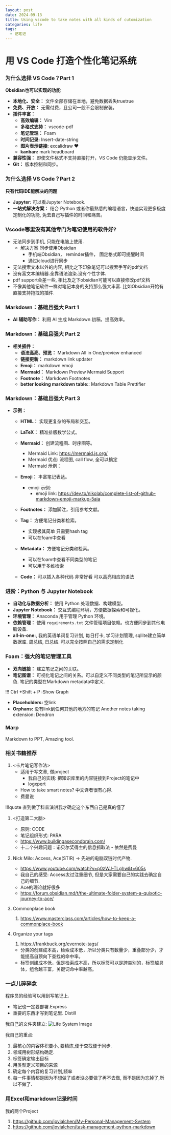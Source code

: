 ```yaml
---
layout: post
date: 2024-09-13
title: Using vscode to take notes with all kinds of cutomization
categories: life
tags:
  - 记笔记
---
```

# 用 VS Code 打造个性化笔记系统

### 为什么选择 VS Code？Part 1
**Obsidian也可以实现的功能**
  * **本地化、安全：** 文件全部存储在本地，避免数据丢失truetrue
  * **免费、开放：** 无需付费，且公司一般不会限制安装。
  * **插件丰富：**
      * **高效编辑：** Vim
      * **多格式支持：** vscode-pdf
      * **笔记管理：** Foam
      * **时间记录:** Insert-date-string
      * **图片表示链接:** excalidraw :heart:
      * **kanban:** mark headboard
  * **兼容性强：** 即使文件格式不支持直接打开，VS Code 仍能显示文件。 
  * **Git：** 版本控制和同步。

### 为什么选择 VS Code？Part 2
**只有代码IDE能解决的问题**
  * **Jupyter:** 可以看Jupyter Notebook.
  * **一站式解决方案：** 结合 Python 或者你最熟悉的编程语言，快速实现更多极度定制化的功能, 免去自己写插件的时间和痛苦。


### Vscode哪里没有其他专门为笔记使用的软件好?
- 无法同步到手机, 只能在电脑上使用. 
  - 解决方案 同步使用Obsidian
    - 手机端Obsidian， reminder插件， 固定格式即可提醒时间
    - 通过icloud进行同步
- 无法搜索文本以外的内容, 相比之下印象笔记可以搜索手写的pdf文档
- 没有富文本编辑器.全靠语法渲染.没有个性字体.
- pdf support会差一些, 相比及之下obsidian可能可以直接修改pdf文档
- 不像其他笔记软件一样对笔记本身的支持那么强大丰富. 比如Obsidian开始有直接支持拖拽的插件.

### Markdown：基础且强大 Part 1
* **AI 辅助写作：** 利用 AI 生成 Markdown 初稿，提高效率。


### Markdown：基础且强大 Part 2
* **相关插件：**
    * **语法高亮、预览：** Markdown All in One/preview enhanced
    * **链接更新：** markdown link updater
    * **Emoji：** markdown emoji
    * **Mermaid：**  Markdown Preview Mermaid Support
    * **Footnote：** Markdown Footnotes
    * **better looking markdown table:**: Markdown Table Prettifier

### Markdown：基础且强大 Part 3
* **示例：**
  * **HTML：** 实现更复杂的布局和交互。
  * **LaTeX：** 精准排版数学公式。
  * **Mermaid：** 创建流程图、时序图等。
    * Mermaid Link: https://mermaid.js.org/
     * Mermaid 优点: 流程图, call flow, 全可以搞定
    * Mermaid 示例： 

  * **Emoji：** 丰富笔记表达。
    * emoji 示例:
        * emoji link: https://dev.to/nikolab/complete-list-of-github-markdown-emoji-markup-5aia
  * **Footnotes：** 添加脚注，引用参考文献。
  * **Tag：** 方便笔记分类和检索。
    * 实现极其简单 只需要hash tag
    * 可以在foam中查看
  * **Metadata：** 方便笔记分类和检索。
    * 可以在foam中查看不同类型的笔记
    * 可以用于多维检索
  * **Code：** 可以插入各种代码 非常好看 可以高亮相应的语法


### 进阶：Python 与 Jupyter Notebook
* **自动化与数据分析：** 使用 Python 处理数据、构建模型。
* **Jupyter Notebook：** 交互式编程环境，方便数据探索和可视化。
* **环境管理：** Anaconda 用于管理 Python 环境。
* **依赖管理：** 使用 `requirements.txt` 文件管理项目依赖。也方便同步到其他电脑设备.
* **all-in-one:**, 我的英语单词复习计划, 每日打卡, 学习计划管理, sqllite建立简单数据库. 周总结, 日总结. 可以完全按照自己的需求定制化


### Foam：强大的笔记管理工具
* **双向链接：** 建立笔记之间的关联。
* **笔记图谱：** 可视化笔记之间的关系。可以自定义不同类型的笔记所显示的颜色. 笔记的类型在Markdown metadata中定义.

!!! Ctrl +Shift + P :Show Graph
* **Placeholders:** 空link
* **Orphans:** 没有link到任何其他的地方的笔记
Another notes taking extension: Dendron

  
### Marp
Markdown to PPT, Amazing tool.


### 相关书籍推荐
1. <卡片笔记写作法>
     - 适用于写文章, 做project
       - 我自己的实践: 把知识库里的内容链接到Project的笔记中
       - logxpert
     - How to take smart notes? 中文译者很有心得.
     - 费曼说 

  !!!quote 直到做了科普演讲我才确定这个东西自己是真的懂了

1. <打造第二大脑>
     - 原则: CODE
     - 笔记组织形式: PARA 
     - https://www.buildingasecondbrain.com/
     - 十二个兴趣问题：诺贝尔奖得主的信息抓取法 - 依然是费曼
2. Nick Milo: Access, Ace(STIR) -> 先进的电脑双链时代产物.
   - https://www.youtube.com/watch?v=p0zWJ-TLghw&t=605s
   - 我自己的感受: Access太过注重细节, 但是大家需要自己的实践去确定自己的细节.
   - Ace的理论就好很多
   - https://forum.obsidian.md/t/the-ultimate-folder-system-a-quixotic-journey-to-ace/
3. Commonplace book
   1. https://www.masterclass.com/articles/how-to-keep-a-commonplace-book

4. Organize your tags
   1. https://frankbuck.org/evernote-tags/
     - 分类的创建成本高，检索成本低，所以分类只有数量少，重叠部分少，才能提高自顶向下查找的命中率。
      - 标签创建成本低，但是检索成本高，所以标签可以是跨类别的，标签越具体，组合越丰富，关键词命中率越高。


### 一点儿碎碎念

程序员的经验可以用到写笔记上. 
  - 笔记也一定要部署.Express 
  - 重要的东西才写到笔记里. Distill

我自己的文件夹建立:
    <img src="{{ post.url }}/assets/blogimages/1.png" alt="Life System Image">

我自己的重点:
1. 最核心的内容体积要小, 要精炼,便于查找便于同步.
2. 领域用树形结构确定.
3. 标签确定输出目标
4. 用类型定义项目的来源
5. 确定每个内容的复习计划,频率
6. 每一件事情都是因为不想做了或者没必要做了再不去做, 而不是因为忘掉了,所以不做了.



### 用Excel和markdown记录时间

我的两个Project
1. https://github.com/jovialchen/My-Personal-Management-System
2. https://github.com/jovialchen/task-management-python-markdown

